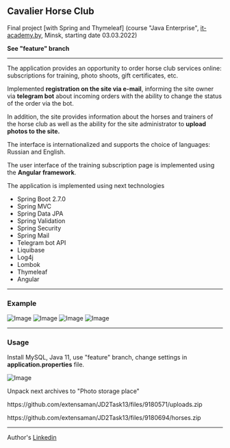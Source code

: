 <h2>Cavalier Horse Club</h2>
<p>Final project [with Spring and Thymeleaf] (course "Java Enterprise", <a href="http://it-academy.by">it-academy.by</a>, Minsk, starting date 03.03.2022)</p>
<b>See "feature" branch</b>
<hr/>

<p>The application provides an opportunity to order horse club services online: subscriptions for training, photo shoots, gift certificates, etc.</p>
<p>Implemented <b>registration on the site via e-mail</b>, informing the site owner via <b>telegram bot</b> about incoming orders with the ability to change the status of the order via the bot.</p>
<p>In addition, the site provides information about the horses and trainers of the horse club as well as the ability for the site administrator to <b>upload photos to the site.</b></p>
<p>The interface is internationalized and supports the choice of languages: Russian and English.</p>
<p>The user interface of the training subscription page is implemented using the <b>Angular framework</b>.</p>
<p>The application is implemented using next technologies</p>
<ul>
  <li>Spring Boot 2.7.0</li>
  <li>Spring MVC</li>
  <li>Spring Data JPA</li>
  <li>Spring Validation</li>
  <li>Spring Security</li>
  <li>Spring Mail</li>
  <li>Telegram bot API</li>
  <li>Liquibase</li>
  <li>Log4j</li>
  <li>Lombok</li>
  <li>Thymeleaf</li>
  <li>Angular</li>
</ul>
<hr/>
<h3>Example</h3>
<img src="https://user-images.githubusercontent.com/49030354/180658631-1795dd5f-e756-4f66-91e1-fbea550a76aa.png" alt="Image">
<img src="https://user-images.githubusercontent.com/49030354/180658695-e060de3b-d85a-4137-abb9-559a548df805.png" alt="Image">
<img src="https://user-images.githubusercontent.com/49030354/180658914-67794ebd-09f3-4a26-b809-847906ce0703.png" alt="Image">
<img src="https://user-images.githubusercontent.com/49030354/180659261-b9202e9a-a525-4f44-8efa-f927dd516927.png" alt="Image">
<hr/>
<h3>Usage</h3>
<p>Install MySQL, Java 11, use "feature" branch, change settings in <b>application.properties</b> file.</p>
<img src="https://user-images.githubusercontent.com/49030354/180660090-1f742b33-53a0-4d66-84eb-868d723ce983.jpg" alt="Image">
<p></p>
<p>Unpack next archives to "Photo storage place"</p>
<p>https://github.com/extensaman/JD2Task13/files/9180571/uploads.zip</p>
<p>https://github.com/extensaman/JD2Task13/files/9180694/horses.zip</p>
<hr/>
<p>Author's <a href="https://www.linkedin.com/in/ayusikau/">Linkedin</a></p>
